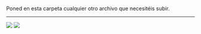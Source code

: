<img src="../../images/hachandhealth_banner.png" alt="" style="width:;"/>

Poned en esta carpeta cualquier otro archivo que necesitéis subir.

---
![](../../images/banner_es.png) 
![](../../images/colaboradores_hack-health.png) 